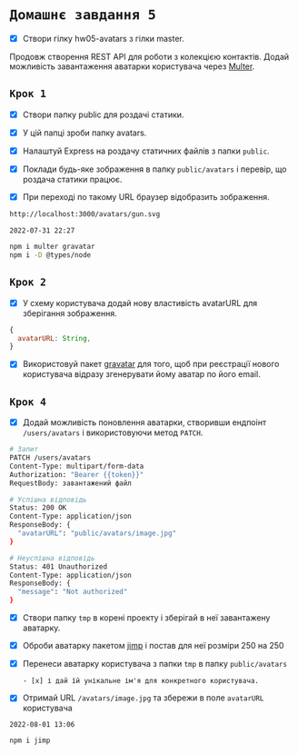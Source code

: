 # `Домашнє завдання 5`

- [x] Створи гілку hw05-avatars з гілки master.

Продовж створення REST API для роботи з колекцією контактів. Додай можливість
завантаження аватарки користувача через
[Multer](https://github.com/expressjs/multer).

## `Крок 1`

- [x] Створи папку public для роздачі статики.
- [x] У цій папці зроби папку avatars.
- [x] Налаштуй Express на роздачу статичних файлів з папки `public`.

- [x] Поклади будь-яке зображення в папку `public/avatars` і перевір, що роздача
      статики працює.

- [x] При переході по такому URL браузер відобразить зображення.

```bash
http://localhost:3000/avatars/gun.svg
```

`2022-07-31 22:27`

```bash
npm i multer gravatar
npm i -D @types/node
```

## `Крок 2`

- [x] У схему користувача додай нову властивість avatarURL для зберігання
      зображення.

```js
{
  avatarURL: String,
}
```

- [x] Використовуй пакет [gravatar](https://www.npmjs.com/package/gravatar) для
      того, щоб при реєстрації нового користувача відразу згенерувати йому
      аватар по його email.

## `Крок 4`

- [x] Додай можливість поновлення аватарки, створивши ендпоінт `/users/avatars`
      і використовуючи метод `PATCH`.

```bash
# Запит
PATCH /users/avatars
Content-Type: multipart/form-data
Authorization: "Bearer {{token}}"
RequestBody: завантажений файл

# Успішна відповідь
Status: 200 OK
Content-Type: application/json
ResponseBody: {
  "avatarURL": "public/avatars/image.jpg"
}

# Неуспішна відповідь
Status: 401 Unauthorized
Content-Type: application/json
ResponseBody: {
  "message": "Not authorized"
}
```

- [x] Створи папку `tmp` в корені проекту і зберігай в неї завантажену аватарку.
- [x] Оброби аватарку пакетом [jimp](https://www.npmjs.com/package/jimp) і
      постав для неї розміри 250 на 250
- [x] Перенеси аватарку користувача з папки `tmp` в папку `public/avatars`

      - [x] і дай їй унікальне ім'я для конкретного користувача.

- [x] Отримай URL `/avatars/image.jpg` та збережи в поле `avatarURL` користувача

`2022-08-01 13:06`

```bash
npm i jimp
```
